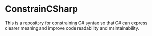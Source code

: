 # ConstrainCSharp
This is a repository for constraining C# syntax so that C# can express clearer meaning and improve code readability and maintainability.
